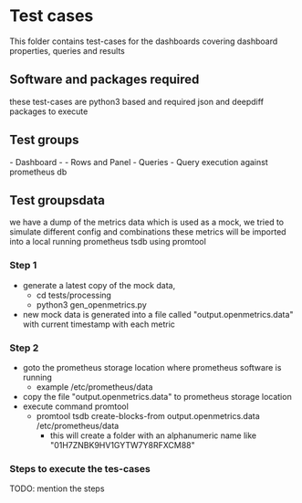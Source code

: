 # Test cases
This folder contains test-cases for the dashboards covering dashboard properties, queries and results

## Software and packages required
these test-cases are python3 based and required json and deepdiff packages to execute

## Test groups
<explain categories and list of each-case which are added>
- Dashboard
    - <mention test-case name and a brief one-liner>
- Rows and Panel
- Queries
- Query execution against prometheus db

## Test groupsdata
we have a dump of the metrics data which is used as a mock, we tried to simulate different config and combinations 
these metrics will be imported into a local running prometheus tsdb using promtool

### Step 1
- generate a latest copy of the mock data, 
  - cd tests/processing
  - python3 gen_openmetrics.py
- new mock data is generated into a file called "output.openmetrics.data" with current timestamp with each metric
  
### Step 2
- goto the prometheus storage location where prometheus software is running
  - example /etc/prometheus/data
- copy the file "output.openmetrics.data" to prometheus storage location
- execute command promtool
  - promtool tsdb create-blocks-from output.openmetrics.data /etc/prometheus/data
    - this will create a folder with an alphanumeric name like "01H7ZNBK9HV1GYTW7Y8RFXCM88"

### Steps to execute the tes-cases
TODO: mention the steps
